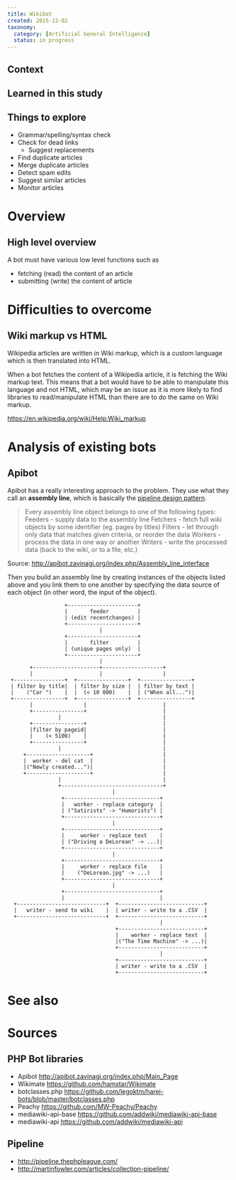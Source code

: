 ```yaml
---
title: Wikibot
created: 2015-12-02
taxonomy:
  category: [Artificial General Intelligence]
  status: in progress
---
```


## Context

## Learned in this study

## Things to explore

* Grammar/spelling/syntax check
* Check for dead links
	* Suggest replacements
* Find duplicate articles
* Merge duplicate articles
* Detect spam edits
* Suggest similar articles
* Monitor articles

# Overview

## High level overview

A bot must have various low level functions such as
* fetching (read) the content of an article
* submitting (write) the content of article

# Difficulties to overcome

## Wiki markup vs HTML

Wikipedia articles are written in Wiki markup, which is a custom language which is then translated into HTML.

When a bot fetches the content of a Wikipedia article, it is fetching the Wiki markup text. This means that a bot would have to be able to manipulate this language and not HTML, which may be an issue as it is more likely to find libraries to read/manipulate HTML than there are to do the same on Wiki markup.

https://en.wikipedia.org/wiki/Help:Wiki_markup

# Analysis of existing bots

## Apibot

Apibot has a really interesting approach to the problem. They use what they call an **assembly line**, which is basically the [pipeline design pattern](https://www.cise.ufl.edu/research/ParallelPatterns/PatternLanguage/AlgorithmStructure/Pipeline.htm).

> Every assembly line object belongs to one of the following types:
> Feeders - supply data to the assembly line
> Fetchers - fetch full wiki objects by some identifier (eg. pages by titles)
> Filters - let through only data that matches given criteria, or reorder the data
> Workers - process the data in one way or another
> Writers - write the processed data (back to the wiki, or to a file, etc.)

Source: http://apibot.zavinagi.org/index.php/Assembly_line_interface

Then you build an assembly line by creating instances of the objects listed above and you link them to one another by specifying the data source of each object (in other word, the input of the object).

```
                  +----------------------+
                  |       feeder         |
                  | (edit recentchanges) |
                  +----------------------+
                             |
                  +----------------------+
                  |       filter         |
                  | (unique pages only)  |
                  +----------------------+
                             |
       +---------------------+-------------------+
       |                     |                   |
 +----------------+  +----------------+  +----------------+
 | filter by title|  | filter by size |  | filter by text |
 |    ("Car ")    |  |  (< 10 000)    |  | ("When all...")|
 +----------------+  +----------------+  +----------------+
       |                |                        |
       +----------------+                        |
                |                                |
       +----------------+                        |
       |filter by pageid|                        |
       |    (< 5100)    |                        |
       +----------------+                        |
                |                                |
     +--------------------+                      |
     |  worker - del cat  |                      |
     |("Newly created...")|                      |
     +--------------------+                      |
                |                                |
                +--------------------------------+
                                 |
                 +------------------------------+
                 |   worker - replace category  |
                 | ("Satirists" -> "Humorists") |
                 +------------------------------+
                                 |
                 +------------------------------+
                 |     worker - replace text    |
                 | ("Driving a DeLorean" -> ...)|
                 +------------------------------+
                                 |
                 +------------------------------+
                 |     worker - replace file    |
                 |    ("DeLorean.jpg" -> ...)   |
                 +------------------------------+
                                 |
                 +------------------------------+
                 |                              |
  +----------------------------+  +---------------------------+
  |   writer - send to wiki    |  | writer - write to a .CSV  |
  +----------------------------+  +---------------------------+
                                                |
                                  +---------------------------+
                                  |    worker - replace text  |
                                  |("The Time Machine" -> ...)|
                                  +---------------------------+
                                                |
                                  +---------------------------+
                                  | writer - write to a .CSV  |
                                  +---------------------------+
```


# See also

# Sources

## PHP Bot libraries

* Apibot http://apibot.zavinagi.org/index.php/Main_Page
* Wikimate https://github.com/hamstar/Wikimate
* botclasses.php https://github.com/legoktm/harej-bots/blob/master/botclasses.php
* Peachy https://github.com/MW-Peachy/Peachy
* mediawiki-api-base https://github.com/addwiki/mediawiki-api-base
* mediawiki-api https://github.com/addwiki/mediawiki-api

## Pipeline

* http://pipeline.thephpleague.com/
* http://martinfowler.com/articles/collection-pipeline/
